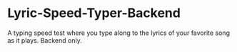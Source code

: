 # Lyric-Speed-Typer-Backend
A typing speed test where you type along to the lyrics of your favorite song as it plays. Backend only.
